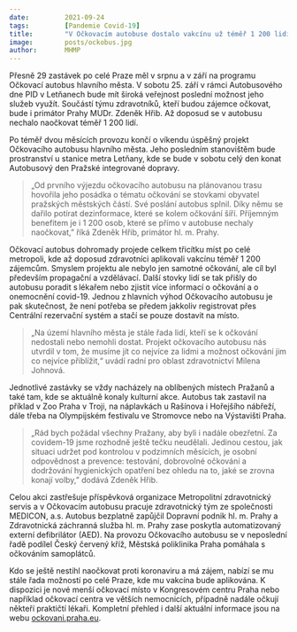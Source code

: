 ```yaml
---
date:         2021-09-24
tags:         [Pandemie Covid-19]
title:        "V Očkovacím autobuse dostalo vakcínu už téměř 1 200 lidí. Jeho provoz o víkendu skončí"
image: 	      posts/ockobus.jpg
author:       MHMP
---
```


Přesně 29 zastávek po celé Praze měl v srpnu a v září na programu Očkovací autobus hlavního města. V sobotu 25. září v rámci Autobusového dne PID v Letňanech bude mít široká veřejnost poslední možnost jeho služeb využít. Součástí týmu zdravotníků, kteří budou zájemce očkovat, bude i primátor Prahy MUDr. Zdeněk Hřib. Až doposud se v autobusu nechalo naočkovat téměř 1 200 lidí.

Po téměř dvou měsících provozu končí o víkendu úspěšný projekt Očkovacího autobusu hlavního města. Jeho posledním stanovištěm bude prostranství u stanice metra Letňany, kde se bude v sobotu celý den konat Autobusový den Pražské integrované dopravy.

> „Od prvního výjezdu očkovacího autobusu na plánovanou trasu hovořila jeho posádka o tématu očkování se stovkami obyvatel pražských městských částí. Své poslání autobus splnil. Díky němu se dařilo potírat dezinformace, které se kolem očkování šíří. Příjemným benefitem je i 1 200 osob, které se přímo v autobuse nechaly naočkovat,” říká Zdeněk Hřib, primátor hl. m. Prahy. 

Očkovací autobus dohromady projede celkem třicítku míst po celé metropoli, kde až doposud zdravotníci aplikovali vakcínu téměř 1 200 zájemcům. Smyslem projektu ale nebylo jen samotné očkování, ale cíl byl především propagační a vzdělávací. Další stovky lidí se tak přišly do autobusu poradit s lékařem nebo zjistit více informací o očkování a o onemocnění covid-19. Jednou z hlavních výhod Očkovacího autobusu je pak skutečnost, že není potřeba se předem jakkoliv registrovat přes Centrální rezervační systém a stačí se pouze dostavit na místo. 

> „Na území hlavního města je stále řada lidí, kteří se k očkování nedostali nebo nemohli dostat. Projekt očkovacího autobusu nás utvrdil v tom, že musíme jít co nejvíce za lidmi a možnost očkování jim co nejvíce přiblížit,“ uvádí radní pro oblast zdravotnictví Milena Johnová.

Jednotlivé zastávky se vždy nacházely na oblíbených místech Pražanů a také tam, kde se aktuálně konaly kulturní akce. Autobus tak zastavil na příklad v Zoo Praha v Troji, na náplavkách u Rašínova i Hořejšího nábřeží, dále třeba na Olympijském festivalu ve Stromovce nebo na Výstavišti Praha.

> „Rád bych požádal všechny Pražany, aby byli i nadále obezřetní. Za covidem-19 jsme rozhodně ještě tečku neudělali. Jedinou cestou, jak situaci udržet pod kontrolou v podzimních měsících, je osobní odpovědnost a prevence: testování, dobrovolné očkování a dodržování hygienických opatření bez ohledu na to, jaké se zrovna konají volby,” dodává Zdeněk Hřib. 

Celou akci zastřešuje příspěvková organizace Metropolitní zdravotnický servis a v Očkovacím autobusu pracuje zdravotnický tým ze společnosti MEDICON, a.s. Autobus bezplatně zapůjčil Dopravní podnik hl. m. Prahy a Zdravotnická záchranná služba hl. m. Prahy zase poskytla automatizovaný externí defibrilátor (AED). Na provozu Očkovacího autobusu se v neposlední řadě podílel Český červený kříž, Městská poliklinika Praha pomáhala s očkováním samoplátců.

Kdo se ještě nestihl naočkovat proti koronaviru a má zájem, nabízí se mu stále řada možností po celé Praze, kde mu vakcína bude aplikována. K dispozici je nové menší očkovací místo v Kongresovém centru Praha nebo například očkovací centra ve větších nemocnicích, případně nadále očkují někteří praktičtí lékaři. Kompletní přehled i další aktuální informace jsou na webu [ockovani.praha.eu](https://ockovani.praha.eu).


